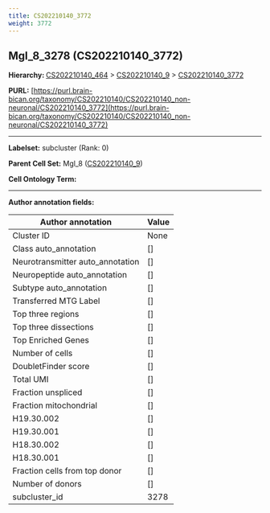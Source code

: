 ```yaml
---
title: CS202210140_3772
weight: 3772
---
```

## Mgl_8_3278 (CS202210140_3772)
<b>Hierarchy: </b>
[CS202210140_464](../CS202210140_464) >
[CS202210140_9](../CS202210140_9) >
[CS202210140_3772](../CS202210140_3772)

**PURL:** [https://purl.brain-bican.org/taxonomy/CS202210140/CS202210140_non-neuronal/CS202210140_3772](https://purl.brain-bican.org/taxonomy/CS202210140/CS202210140_non-neuronal/CS202210140_3772)

---


**Labelset:** subcluster (Rank: 0)

**Parent Cell Set:** Mgl_8 ([CS202210140_9](../CS202210140_9))



**Cell Ontology Term:** 

[MARKER GENES.]: #


---

[TRANSFERRED ANNOTATIONS.]: #


[AUTHOR ANNOTATION FIELDS.]: #


**Author annotation fields:**

| Author annotation | Value |
|-------------------|-------|
|Cluster ID|None|
|Class auto_annotation|[]|
|Neurotransmitter auto_annotation|[]|
|Neuropeptide auto_annotation|[]|
|Subtype auto_annotation|[]|
|Transferred MTG Label|[]|
|Top three regions|[]|
|Top three dissections|[]|
|Top Enriched Genes|[]|
|Number of cells|[]|
|DoubletFinder score|[]|
|Total UMI|[]|
|Fraction unspliced|[]|
|Fraction mitochondrial|[]|
|H19.30.002|[]|
|H19.30.001|[]|
|H18.30.002|[]|
|H18.30.001|[]|
|Fraction cells from top donor|[]|
|Number of donors|[]|
|subcluster_id|3278|
